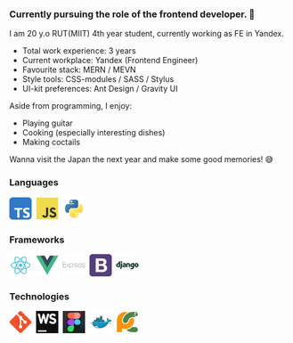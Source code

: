 ### Currently pursuing the role of the frontend developer. 👋

I am 20 y.o RUT(MIIT) 4th year student, currently working as FE in Yandex. </br>

- Total work experience: 3 years
- Current workplace: Yandex (Frontend Engineer)
- Favourite stack: MERN / MEVN
- Style tools: CSS-modules / SASS / Stylus
- UI-kit preferences: Ant Design / Gravity UI

Aside from programming, I enjoy:
- Playing guitar
- Cooking (especially interesting dishes)
- Making coctails

Wanna visit the Japan the next year and make some good memories! 😅
<div>
  <h3>Languages</h3>
  <div>
    <img src="img/typescript.svg" title="TypeScript" width="40" height="40"/>&nbsp;
    <img src="img/javascript.svg" title="JavaScript" width="40" height="40"/>&nbsp;
    <img src="img/python.svg" title="Python" width="40" height="40"/>&nbsp;
  </div>
  <h3>Frameworks</h3>
  <div>
    <img src="img/react.svg" title="React" width="40" height="40"/>&nbsp;
    <img src="img/vue-1.svg" title="Vue" width="40" height="40"/>&nbsp;
    <img src="img/express.svg" title="Express" width="40" height="40"/>&nbsp;
    <img src="img/bootstrap.svg" title="Bootstrap" width="40" height="40"/>&nbsp;
    <img src="img/django.svg" title="Django" width="40" height="40"/>&nbsp;
  </div>
  <h3>Technologies</h3>
  <div>
    <img src="img/git.svg" title="Git" width="40" height="40"/>&nbsp;
    <img src="img/webstorm.png" title="WebStorm" width="40" height="40"/>&nbsp;
    <img src="img/8a045799766163.5efa31210a588.png" title="Figma" width="40" height="40"/>&nbsp;
    <img src="img/docker.svg" title="Docker" width="40" height="40"/>&nbsp;
    <img src="img/pycharm.svg" title="PyCharm" width="40" height="40"/>&nbsp;
  </div>
</div>
